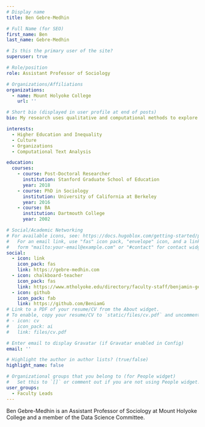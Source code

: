 ```yaml
---
# Display name
title: Ben Gebre-Medhin

# Full Name (for SEO)
first_name: Ben
last_name: Gebre-Medhin

# Is this the primary user of the site?
superuser: true

# Role/position
role: Assistant Professor of Sociology

# Organizations/Affiliations
organizations:
  - name: Mount Holyoke College
    url: ''

# Short bio (displayed in user profile at end of posts)
bio: My research uses qualitative and computational methods to explore the history and culture of American education.

interests:
  - Higher Education and Inequality
  - Culture
  - Organizations
  - Computational Text Analysis

education:
  courses:
    - course: Post-Doctoral Researcher
      institution: Stanford Graduate School of Education
      year: 2018
    - course: PhD in Sociology
      institution: University of California at Berkeley
      year: 2016
    - course: BA
      institution: Dartmouth College
      year: 2002

# Social/Academic Networking
# For available icons, see: https://docs.hugoblox.com/getting-started/page-builder/#icons
#   For an email link, use "fas" icon pack, "envelope" icon, and a link in the
#   form "mailto:your-email@example.com" or "#contact" for contact widget.
social:
  - icon: link
    icon_pack: fas
    link: https://gebre-medhin.com
  - icon: chalkboard-teacher
    icon_pack: fas
    link: https://www.mtholyoke.edu/directory/faculty-staff/benjamin-gebre-medhin
  - icon: github
    icon_pack: fab
    link: https://github.com/BeniamG
# Link to a PDF of your resume/CV from the About widget.
# To enable, copy your resume/CV to `static/files/cv.pdf` and uncomment the lines below.
# - icon: cv
#   icon_pack: ai
#   link: files/cv.pdf

# Enter email to display Gravatar (if Gravatar enabled in Config)
email: ''

# Highlight the author in author lists? (true/false)
highlight_name: false

# Organizational groups that you belong to (for People widget)
#   Set this to `[]` or comment out if you are not using People widget.
user_groups:
  - Faculty Leads
---
```


Ben Gebre-Medhin is an Assistant Professor of Sociology at Mount Holyoke College and a member of the Data Science Committee. 